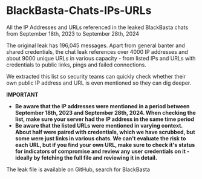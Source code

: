 # BlackBasta-Chats-IPs-URLs
All the IP Addresses and URLs referenced in the leaked BlackBasta chats from September 18th, 2023 to September 28th, 2024

The original leak has 196,045 messages. Apart from general banter and shared credentials, the chat leak references over 4000 IP addresses and about 9000 unique URLs in various capacity - from listed IPs and URLs with credentials to public links, pings and failed connections. 

We extracted this list so security teams can quickly check whether their own public IP address and URL is even mentioned so they can dig deeper.

**IMPORTANT**
- **Be aware that the IP addresses were mentioned in a period between September 18th, 2023 and September 28th, 2024. When checking the list, make sure your server had the IP address in the same time period**
- **Be aware that the listed URLs were mentioned in varying context. About half were paired with credentials, which we have scrubbed, but some were just links in various chats. We can't evaluate the risk to each URL, but if you find your own URL, make sure to check it's status for indicators of compromise and review any user credentials on it - ideally by fetching the full file and reviewing it in detail.**

The leak file is available on GitHub, search for BlackBasta
